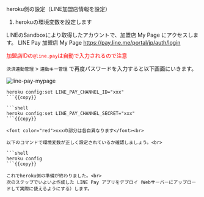 heroku側の設定（LINE加盟店情報を設定）

1. herokuの環境変数を設定します<br>

LINEのSandboxにより取得したアカウントで、加盟店 My Page にアクセスします。
LINE Pay 加盟店 My Page
https://pay.line.me/portal/jp/auth/login

<font color="red">加盟店IDの`@line.pay`は自動で入力されるので注意</font>

`決済連動管理` > `連動キー管理` で再度パスワードを入力すると以下画面にいきます。

![line-pay-mypage](https://raw.githubusercontent.com/maztak/katacoda-scenarios/blob/master/create-line-pay-app/img/pay_line_me_jp_center_payment_interlockKey_locale_ja_JP_isAuthenticated_true_csrfToken.png)

```shell
heroku config:set LINE_PAY_CHANNEL_ID="xxx"
```{{copy}}

```shell
heroku config:set LINE_PAY_CHANNEL_SECRET="xxx"
```{{copy}}

<font color="red">xxxの部分は各自異なります</font><br>

以下のコマンドで環境変数が正しく設定されているか確認しましょう。<br>

```shell
heroku config
```{{copy}}

これでheroku側の準備が終わりました。<br>
次のステップでいよいよ作成した LINE Pay アプリをデプロイ（Webサーバーにアップロードして実際に使えるようにする）します。